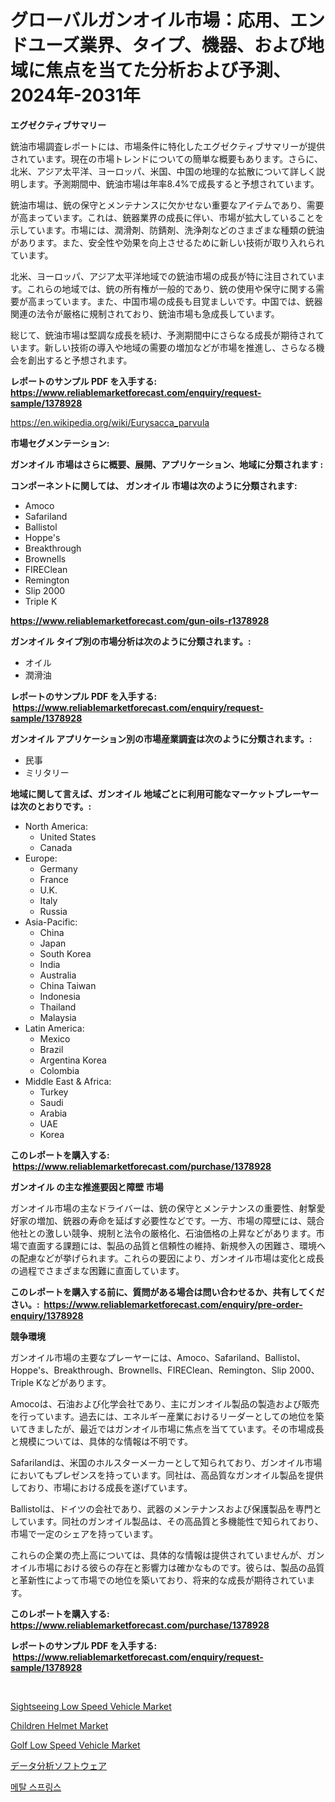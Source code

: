 <p><h1>グローバルガンオイル市場：応用、エンドユーズ業界、タイプ、機器、および地域に焦点を当てた分析および予測、2024年-2031年</h1></p><p><strong>エグゼクティブサマリー</strong></p>
<p><p>銃油市場調査レポートには、市場条件に特化したエグゼクティブサマリーが提供されています。現在の市場トレンドについての簡単な概要もあります。さらに、北米、アジア太平洋、ヨーロッパ、米国、中国の地理的な拡散について詳しく説明します。予測期間中、銃油市場は年率8.4%で成長すると予想されています。</p><p>銃油市場は、銃の保守とメンテナンスに欠かせない重要なアイテムであり、需要が高まっています。これは、銃器業界の成長に伴い、市場が拡大していることを示しています。市場には、潤滑剤、防錆剤、洗浄剤などのさまざまな種類の銃油があります。また、安全性や効果を向上させるために新しい技術が取り入れられています。</p><p>北米、ヨーロッパ、アジア太平洋地域での銃油市場の成長が特に注目されています。これらの地域では、銃の所有権が一般的であり、銃の使用や保守に関する需要が高まっています。また、中国市場の成長も目覚ましいです。中国では、銃器関連の法令が厳格に規制されており、銃油市場も急成長しています。</p><p>総じて、銃油市場は堅調な成長を続け、予測期間中にさらなる成長が期待されています。新しい技術の導入や地域の需要の増加などが市場を推進し、さらなる機会を創出すると予想されます。</p></p>
<p><strong>レポートのサンプル PDF を入手する: <a href="https://www.reliablemarketforecast.com/enquiry/request-sample/1378928">https://www.reliablemarketforecast.com/enquiry/request-sample/1378928</a></strong></p>
<p><a href="https://en.wikipedia.org/wiki/Eurysacca_parvula">https://en.wikipedia.org/wiki/Eurysacca_parvula</a></p>
<p><strong>市場セグメンテーション:</strong></p>
<p><strong> ガンオイル 市場はさらに概要、展開、アプリケーション、地域に分類されます :</strong></p>
<p><strong>コンポーネントに関しては、 ガンオイル 市場は次のように分類されます: &nbsp;</strong></p>
<p><ul><li>Amoco</li><li>Safariland</li><li>Ballistol</li><li>Hoppe's</li><li>Breakthrough</li><li>Brownells</li><li>FIREClean</li><li>Remington</li><li>Slip 2000</li><li>Triple K</li></ul></p>
<p><strong><a href="https://www.reliablemarketforecast.com/gun-oils-r1378928">https://www.reliablemarketforecast.com/gun-oils-r1378928</a></strong></p>
<p><strong> ガンオイル タイプ別の市場分析は次のように分類されます。:</strong></p>
<p><ul><li>オイル</li><li>潤滑油</li></ul></p>
<p><strong>レポートのサンプル PDF を入手する: &nbsp;<a href="https://www.reliablemarketforecast.com/enquiry/request-sample/1378928">https://www.reliablemarketforecast.com/enquiry/request-sample/1378928</a></strong></p>
<p><strong> ガンオイル アプリケーション別の市場産業調査は次のように分類されます。:</strong></p>
<p><ul><li>民事</li><li>ミリタリー</li></ul></p>
<p><strong>地域に関して言えば、ガンオイル 地域ごとに利用可能なマーケットプレーヤーは次のとおりです。:</strong></p>
<p><ul>
    <li>
        North America:
        <ul>
            <li>United States</li>
            <li>Canada</li>
        </ul>
    </li>
    <li>
        Europe:
        <ul>
            <li>Germany</li>
            <li>France</li>
            <li>U.K.</li>
            <li>Italy</li>
            <li>Russia</li>
        </ul>
    </li>
    <li>
        Asia-Pacific:
        <ul>
            <li>China</li>
            <li>Japan</li>
            <li>South Korea</li>
            <li>India</li>
            <li>Australia</li>
            <li>China Taiwan</li>
            <li>Indonesia</li>
            <li>Thailand</li>
            <li>Malaysia</li>
        </ul>
    </li>
    <li>
        Latin America:
        <ul>
            <li>Mexico</li>
            <li>Brazil</li>
            <li>Argentina Korea</li>
            <li>Colombia</li>
        </ul>
    </li>
    <li>
        Middle East & Africa:
        <ul>
            <li>Turkey</li>
            <li>Saudi</li>
            <li>Arabia</li>
            <li>UAE</li>
            <li>Korea</li>
        </ul>
    </li>
    </ul></p>
<p><strong>このレポートを購入する: &nbsp;<a href="https://www.reliablemarketforecast.com/purchase/1378928">https://www.reliablemarketforecast.com/purchase/1378928</a></strong></p>
<p><strong>ガンオイル の主な推進要因と障壁 市場</strong></p>
<p><p>ガンオイル市場の主なドライバーは、銃の保守とメンテナンスの重要性、射撃愛好家の増加、銃器の寿命を延ばす必要性などです。一方、市場の障壁には、競合他社との激しい競争、規制と法令の厳格化、石油価格の上昇などがあります。市場で直面する課題には、製品の品質と信頼性の維持、新規参入の困難さ、環境への配慮などが挙げられます。これらの要因により、ガンオイル市場は変化と成長の過程でさまざまな困難に直面しています。</p></p>
<p><strong>このレポートを購入する前に、質問がある場合は問い合わせるか、共有してください。:&nbsp; <a href="https://www.reliablemarketforecast.com/enquiry/pre-order-enquiry/1378928">https://www.reliablemarketforecast.com/enquiry/pre-order-enquiry/1378928</a></strong></p>
<p><strong>競争環境</strong></p>
<p><p>ガンオイル市場の主要なプレーヤーには、Amoco、Safariland、Ballistol、Hoppe's、Breakthrough、Brownells、FIREClean、Remington、Slip 2000、Triple Kなどがあります。</p><p>Amocoは、石油および化学会社であり、主にガンオイル製品の製造および販売を行っています。過去には、エネルギー産業におけるリーダーとしての地位を築いてきましたが、最近ではガンオイル市場に焦点を当てています。その市場成長と規模については、具体的な情報は不明です。</p><p>Safarilandは、米国のホルスターメーカーとして知られており、ガンオイル市場においてもプレゼンスを持っています。同社は、高品質なガンオイル製品を提供しており、市場における成長を遂げています。</p><p>Ballistolは、ドイツの会社であり、武器のメンテナンスおよび保護製品を専門としています。同社のガンオイル製品は、その高品質と多機能性で知られており、市場で一定のシェアを持っています。</p><p>これらの企業の売上高については、具体的な情報は提供されていませんが、ガンオイル市場における彼らの存在と影響力は確かなものです。彼らは、製品の品質と革新性によって市場での地位を築いており、将来的な成長が期待されています。</p></p>
<p><strong>このレポートを購入する: &nbsp; <a href="https://www.reliablemarketforecast.com/purchase/1378928">https://www.reliablemarketforecast.com/purchase/1378928</a></strong></p>
<p><strong>レポートのサンプル PDF を入手する: &nbsp;<a href="https://www.reliablemarketforecast.com/enquiry/request-sample/1378928">https://www.reliablemarketforecast.com/enquiry/request-sample/1378928</a></strong><strong></strong></p>
<p>&nbsp;</p>
<p><p><a href="https://github.com/sarohimweaach77/Market-Research-Report-List-1/blob/main/sightseeing-low-speed-vehicle-market.md">Sightseeing Low Speed Vehicle Market</a></p><p><a href="https://medium.com/@stevenlane654/global-children-helmet-market-size-and-market-trends-analysis-by-regional-outlook-competitive-d432ae7feafd">Children Helmet Market</a></p><p><a href="https://github.com/ajiariaa/Market-Research-Report-List-1/blob/main/golf-low-speed-vehicle-market.md">Golf Low Speed Vehicle Market</a></p><p><a href="https://github.com/DanykaKilback/Market-Research-Report-List-2/blob/main/2310454888.md">データ分析ソフトウェア</a></p><p><a href="https://github.com/LuckeyCorbin/Market-Research-Report-List-1/blob/main/86819164499.md">메탈 스프링스</a></p></p>